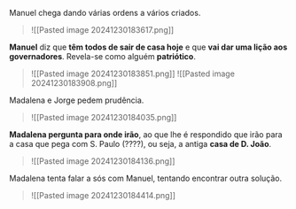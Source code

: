 Manuel chega dando várias ordens a vários criados.
>![[Pasted image 20241230183617.png]]

**Manuel** diz que **têm todos de sair de casa hoje** e que **vai dar uma lição aos governadores**. Revela-se como alguém **patriótico**.
>![[Pasted image 20241230183851.png]]
>![[Pasted image 20241230183908.png]]

Madalena e Jorge pedem prudência.
>![[Pasted image 20241230184035.png]]

**Madalena pergunta para onde irão**, ao que lhe é respondido que irão para a casa que pega com S. Paulo (????), ou seja, a antiga **casa de D. João**.
>![[Pasted image 20241230184136.png]]

Madalena tenta falar a sós com Manuel, tentando encontrar outra solução.
>![[Pasted image 20241230184414.png]]

